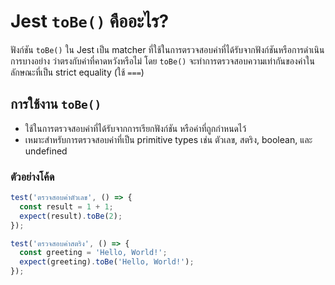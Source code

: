 # Jest `toBe()` คืออะไร?

ฟังก์ชัน `toBe()` ใน Jest เป็น matcher ที่ใช้ในการตรวจสอบค่าที่ได้รับจากฟังก์ชันหรือการดำเนินการบางอย่าง ว่าตรงกับค่าที่คาดหวังหรือไม่ โดย `toBe()` จะทำการตรวจสอบความเท่ากันของค่าในลักษณะที่เป็น strict equality (ใช้ `===`)

## การใช้งาน `toBe()`

- ใช้ในการตรวจสอบค่าที่ได้รับจากการเรียกฟังก์ชัน หรือค่าที่ถูกกำหนดไว้
- เหมาะสำหรับการตรวจสอบค่าที่เป็น primitive types เช่น ตัวเลข, สตริง, boolean, และ undefined

### ตัวอย่างโค้ด

```javascript
test('ตรวจสอบค่าตัวเลข', () => {
  const result = 1 + 1;
  expect(result).toBe(2);
});

test('ตรวจสอบค่าสตริง', () => {
  const greeting = 'Hello, World!';
  expect(greeting).toBe('Hello, World!');
});